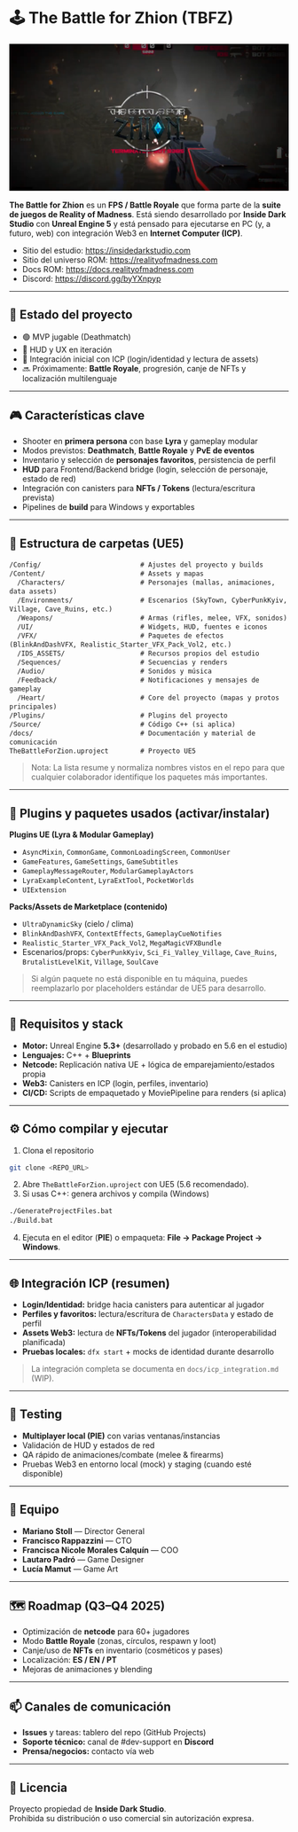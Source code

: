 # 🕹️ The Battle for Zhion (TBFZ)

![Banner de The Battle for Zhion](docs/images/banner_zhion.png)

**The Battle for Zhion** es un **FPS / Battle Royale** que forma parte de la **suite de juegos de Reality of Madness**. Está siendo desarrollado por **Inside Dark Studio** con **Unreal Engine 5** y está pensado para ejecutarse en PC (y, a futuro, web) con integración Web3 en **Internet Computer (ICP)**.

- Sitio del estudio: https://insidedarkstudio.com
- Sitio del universo ROM: https://realityofmadness.com
- Docs ROM: https://docs.realityofmadness.com
- Discord: https://discord.gg/byYXnpyp

---

## 🚀 Estado del proyecto
- 🟢 MVP jugable (Deathmatch)
- 🔧 HUD y UX en iteración
- 🔗 Integración inicial con ICP (login/identidad y lectura de assets)
- 🔜 Próximamente: **Battle Royale**, progresión, canje de NFTs y localización multilenguaje

---

## 🎮 Características clave
- Shooter en **primera persona** con base **Lyra** y gameplay modular
- Modos previstos: **Deathmatch**, **Battle Royale** y **PvE de eventos**
- Inventario y selección de **personajes favoritos**, persistencia de perfil
- **HUD** para Frontend/Backend bridge (login, selección de personaje, estado de red)
- Integración con canisters para **NFTs / Tokens** (lectura/escritura prevista)
- Pipelines de **build** para Windows y exportables

---

## 🧱 Estructura de carpetas (UE5)
```
/Config/                         # Ajustes del proyecto y builds
/Content/                        # Assets y mapas
  /Characters/                   # Personajes (mallas, animaciones, data assets)
  /Environments/                 # Escenarios (SkyTown, CyberPunkKyiv, Village, Cave_Ruins, etc.)
  /Weapons/                      # Armas (rifles, melee, VFX, sonidos)
  /UI/                           # Widgets, HUD, fuentes e iconos
  /VFX/                          # Paquetes de efectos (BlinkAndDashVFX, Realistic_Starter_VFX_Pack_Vol2, etc.)
  /IDS_ASSETS/                   # Recursos propios del estudio
  /Sequences/                    # Secuencias y renders
  /Audio/                        # Sonidos y música
  /Feedback/                     # Notificaciones y mensajes de gameplay
  /Heart/                        # Core del proyecto (mapas y protos principales)
/Plugins/                        # Plugins del proyecto
/Source/                         # Código C++ (si aplica)
/docs/                           # Documentación y material de comunicación
TheBattleForZion.uproject        # Proyecto UE5
```
> Nota: La lista resume y normaliza nombres vistos en el repo para que cualquier colaborador identifique los paquetes más importantes.

---

## 🔌 Plugins y paquetes usados (activar/instalar)
**Plugins UE (Lyra & Modular Gameplay)**
- `AsyncMixin`, `CommonGame`, `CommonLoadingScreen`, `CommonUser`
- `GameFeatures`, `GameSettings`, `GameSubtitles`
- `GameplayMessageRouter`, `ModularGameplayActors`
- `LyraExampleContent`, `LyraExtTool`, `PocketWorlds`
- `UIExtension`

**Packs/Assets de Marketplace (contenido)**
- `UltraDynamicSky` (cielo / clima)
- `BlinkAndDashVFX`, `ContextEffects`, `GameplayCueNotifies`
- `Realistic_Starter_VFX_Pack_Vol2`, `MegaMagicVFXBundle`
- Escenarios/props: `CyberPunkKyiv`, `Sci_Fi_Valley_Village`, `Cave_Ruins`, `BrutalistLevelKit`, `Village`, `SoulCave`

> Si algún paquete no está disponible en tu máquina, puedes reemplazarlo por placeholders estándar de UE5 para desarrollo.

---

## 🧰 Requisitos y stack
- **Motor:** Unreal Engine **5.3+** (desarrollado y probado en 5.6 en el estudio)
- **Lenguajes:** C++ + **Blueprints**
- **Netcode:** Replicación nativa UE + lógica de emparejamiento/estados propia
- **Web3:** Canisters en ICP (login, perfiles, inventario)
- **CI/CD:** Scripts de empaquetado y MoviePipeline para renders (si aplica)

---

## ⚙️ Cómo compilar y ejecutar
1) Clona el repositorio
```bash
git clone <REPO_URL>
```
2) Abre `TheBattleForZion.uproject` con UE5 (5.6 recomendado).
3) Si usas C++: genera archivos y compila (Windows)
```bash
./GenerateProjectFiles.bat
./Build.bat
```
4) Ejecuta en el editor (**PIE**) o empaqueta: **File → Package Project → Windows**.

---

## 🌐 Integración ICP (resumen)
- **Login/Identidad:** bridge hacia canisters para autenticar al jugador
- **Perfiles y favoritos:** lectura/escritura de `CharactersData` y estado de perfil
- **Assets Web3:** lectura de **NFTs/Tokens** del jugador (interoperabilidad planificada)
- **Pruebas locales:** `dfx start` + mocks de identidad durante desarrollo

> La integración completa se documenta en `docs/icp_integration.md` (WIP).

---

## 🧪 Testing
- **Multiplayer local (PIE)** con varias ventanas/instancias
- Validación de HUD y estados de red
- QA rápido de animaciones/combate (melee & firearms)
- Pruebas Web3 en entorno local (mock) y staging (cuando esté disponible)

---

## 👥 Equipo
- **Mariano Stoll** — Director General
- **Francisco Rappazzini** — CTO
- **Francisca Nicole Morales Calquín** — COO
- **Lautaro Padró** — Game Designer
- **Lucía Mamut** — Game Art

---

## 🗺️ Roadmap (Q3–Q4 2025)
- Optimización de **netcode** para 60+ jugadores
- Modo **Battle Royale** (zonas, círculos, respawn y loot)
- Canje/uso de **NFTs** en inventario (cosméticos y pases)
- Localización: **ES / EN / PT**
- Mejoras de animaciones y blending

---

## 📫 Canales de comunicación
- **Issues** y tareas: tablero del repo (GitHub Projects)
- **Soporte técnico:** canal de #dev-support en **Discord**
- **Prensa/negocios:** contacto vía web

---

## 📄 Licencia
Proyecto propiedad de **Inside Dark Studio**.  
Prohibida su distribución o uso comercial sin autorización expresa.
